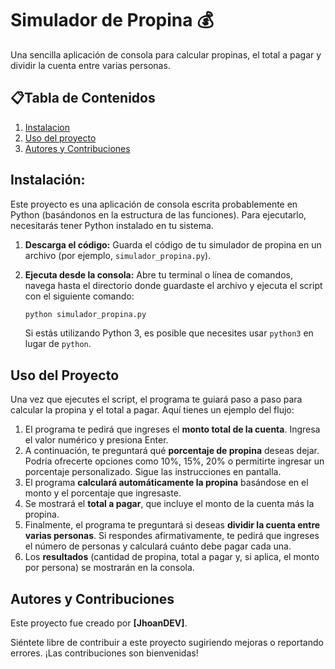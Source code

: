 # Simulador de Propina 💰

Una sencilla aplicación de consola para calcular propinas, el total a pagar y dividir la cuenta entre varias personas.

## 📋Tabla de Contenidos

1. [Instalacion](#instalacion)
2. [Uso del proyecto](#uso-del-proyecto)
3. [Autores y Contribuciones](#autores-y-contribuciones)



## Instalación:

Este proyecto es una aplicación de consola escrita probablemente en Python (basándonos en la estructura de las funciones). Para ejecutarlo, necesitarás tener Python instalado en tu sistema.

1. **Descarga el código:** Guarda el código de tu simulador de propina en un archivo (por ejemplo, `simulador_propina.py`).

2. **Ejecuta desde la consola:** Abre tu terminal o línea de comandos, navega hasta el directorio donde guardaste el archivo y ejecuta el script con el siguiente comando:

   ```bash
   python simulador_propina.py
   ```

   Si estás utilizando Python 3, es posible que necesites usar `python3` en lugar de `python`.

## Uso del Proyecto

Una vez que ejecutes el script, el programa te guiará paso a paso para calcular la propina y el total a pagar. Aquí tienes un ejemplo del flujo:

1. El programa te pedirá que ingreses el **monto total de la cuenta**. Ingresa el valor numérico y presiona Enter.
2. A continuación, te preguntará qué **porcentaje de propina** deseas dejar. Podría ofrecerte opciones como 10%, 15%, 20% o permitirte ingresar un porcentaje personalizado. Sigue las instrucciones en pantalla.
3. El programa **calculará automáticamente la propina** basándose en el monto y el porcentaje que ingresaste.
4. Se mostrará el **total a pagar**, que incluye el monto de la cuenta más la propina.
5. Finalmente, el programa te preguntará si deseas **dividir la cuenta entre varias personas**. Si respondes afirmativamente, te pedirá que ingreses el número de personas y calculará cuánto debe pagar cada una.
6. Los **resultados** (cantidad de propina, total a pagar y, si aplica, el monto por persona) se mostrarán en la consola.

## Autores y Contribuciones

Este proyecto fue creado por **[JhoanDEV]**.

Siéntete libre de contribuir a este proyecto sugiriendo mejoras o reportando errores. ¡Las contribuciones son bienvenidas!
